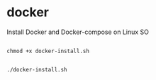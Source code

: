 # docker
Install Docker and Docker-compose on Linux SO

<code>
chmod +x docker-install.sh
  
./docker-install.sh
</code>
